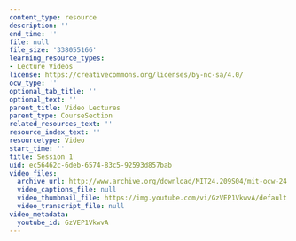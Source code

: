 ```yaml
---
content_type: resource
description: ''
end_time: ''
file: null
file_size: '338055166'
learning_resource_types:
- Lecture Videos
license: https://creativecommons.org/licenses/by-nc-sa/4.0/
ocw_type: ''
optional_tab_title: ''
optional_text: ''
parent_title: Video Lectures
parent_type: CourseSection
related_resources_text: ''
resource_index_text: ''
resourcetype: Video
start_time: ''
title: Session 1
uid: ec56462c-6deb-6574-83c5-92593d857bab
video_files:
  archive_url: http://www.archive.org/download/MIT24.209S04/mit-ocw-24.209-singer-09feb2004-220k.mp4
  video_captions_file: null
  video_thumbnail_file: https://img.youtube.com/vi/GzVEP1VkwvA/default.jpg
  video_transcript_file: null
video_metadata:
  youtube_id: GzVEP1VkwvA
---
```

